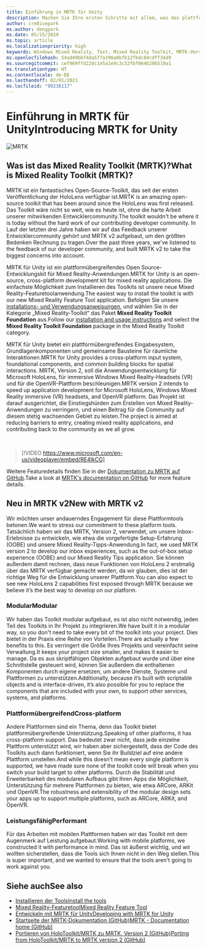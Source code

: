 ```yaml
---
title: Einführung in MRTK für Unity
description: Machen Sie Ihre ersten Schritte mit allem, was das plattformübergreifende Mixed Reality-Toolkit für neue Mixed Reality-Entwickler bereithält.
author: cre8ivepark
ms.author: dongpark
ms.date: 05/15/2019
ms.topic: article
ms.localizationpriority: high
keywords: Windows Mixed Reality, Test, Mixed Reality Toolkit, MRTK-Version 2, MRTK, Tools, SDK, HoloLens, HoloLens 2, Mixed Reality-Headset, Windows Mixed Reality-Headset, Virtual Reality-Headset, plattformübergreifend
ms.openlocfilehash: 54ad49bbf4da577a398a0bfb12fbdc84cdff34d9
ms.sourcegitcommit: cef969ffd22dc1e5a1e9c3c32fbf0646206519a1
ms.translationtype: HT
ms.contentlocale: de-DE
ms.lasthandoff: 02/01/2021
ms.locfileid: "99238117"
---
```

# <a name="introducing-mrtk-for-unity"></a><span data-ttu-id="1ddae-104">Einführung in MRTK für Unity</span><span class="sxs-lookup"><span data-stu-id="1ddae-104">Introducing MRTK for Unity</span></span>

![MRTK](../../design/images/MRTK_UX_Hero.png)

## <a name="what-is-mixed-reality-toolkit-mrtk"></a><span data-ttu-id="1ddae-106">Was ist das Mixed Reality Toolkit (MRTK)?</span><span class="sxs-lookup"><span data-stu-id="1ddae-106">What is Mixed Reality Toolkit (MRTK)?</span></span>

<span data-ttu-id="1ddae-107">MRTK ist ein fantastisches Open-Source-Toolkit, das seit der ersten Veröffentlichung der HoloLens verfügbar ist.</span><span class="sxs-lookup"><span data-stu-id="1ddae-107">MRTK is an amazing open-source toolkit that has been around since the HoloLens was first released.</span></span> <span data-ttu-id="1ddae-108">Das Toolkit wäre nicht so weit, wie es heute ist, ohne die harte Arbeit unserer mitwirkenden Entwicklercommunity.</span><span class="sxs-lookup"><span data-stu-id="1ddae-108">The toolkit wouldn't be where it is today without the hard work of our contributing developer community.</span></span> <span data-ttu-id="1ddae-109">In Lauf der letzten drei Jahre haben wir auf das Feedback unserer Entwicklercommunity gehört und MRTK v2 aufgebaut, um den größten Bedenken Rechnung zu tragen.</span><span class="sxs-lookup"><span data-stu-id="1ddae-109">Over the past three years, we've listened to the feedback of our developer community, and built MRTK v2 to take the biggest concerns into account.</span></span>  

<span data-ttu-id="1ddae-110">MRTK für Unity ist ein plattformübergreifendes Open Source-Entwicklungskit für Mixed Reality-Anwendungen.</span><span class="sxs-lookup"><span data-stu-id="1ddae-110">MRTK for Unity is an open-source, cross-platform development kit for mixed reality applications.</span></span> <span data-ttu-id="1ddae-111">Die einfachste Möglichkeit zum Installieren des Toolkits ist unsere neue Mixed Reality-Featuretoolanwendung.</span><span class="sxs-lookup"><span data-stu-id="1ddae-111">The easiest way to install the toolkit is with our new Mixed Reality Feature Tool application.</span></span> <span data-ttu-id="1ddae-112">Befolgen Sie unsere [installations- und Verwendungsanweisungen](welcome-to-mr-feature-tool.md), und wählen Sie in der Kategorie „Mixed Reality-Toolkit“ das Paket **Mixed Reality Toolkit Foundation** aus.</span><span class="sxs-lookup"><span data-stu-id="1ddae-112">Follow our [installation and usage instructions](welcome-to-mr-feature-tool.md) and select the **Mixed Reality Toolkit Foundation** package in the Mixed Reality Toolkit category.</span></span> 

<span data-ttu-id="1ddae-113">MRTK für Unity bietet ein plattformübergreifendes Eingabesystem, Grundlagenkomponenten und gemeinsame Bausteine für räumliche Interaktionen.</span><span class="sxs-lookup"><span data-stu-id="1ddae-113">MRTK for Unity provides a cross-platform input system, foundational components, and common building blocks for spatial interactions.</span></span> <span data-ttu-id="1ddae-114">MRTK, Version 2, soll die Anwendungsentwicklung für Microsoft HoloLens, für immersive Windows Mixed Reality-Headsets (VR) und für die OpenVR-Plattform beschleunigen.</span><span class="sxs-lookup"><span data-stu-id="1ddae-114">MRTK version 2 intends to speed up application development for Microsoft HoloLens, Windows Mixed Reality immersive (VR) headsets, and OpenVR platform.</span></span> <span data-ttu-id="1ddae-115">Das Projekt ist darauf ausgerichtet, die Einstiegshürden zum Erstellen von Mixed Reality-Anwendungen zu verringern, und einen Beitrag für die Community auf diesem stetig wachsenden Gebiet zu leisten.</span><span class="sxs-lookup"><span data-stu-id="1ddae-115">The project is aimed at reducing barriers to entry, creating mixed reality applications, and contributing back to the community as we all grow.</span></span>

<br>

> [!VIDEO https://www.microsoft.com/en-us/videoplayer/embed/RE4IkCG]

<span data-ttu-id="1ddae-116">Weitere Featuredetails finden Sie in der [Dokumentation zu MRTK auf GitHub](https://microsoft.github.io/MixedRealityToolkit-Unity/README.html).</span><span class="sxs-lookup"><span data-stu-id="1ddae-116">Take a look at [MRTK's documentation on GitHub](https://microsoft.github.io/MixedRealityToolkit-Unity/README.html) for more feature details.</span></span>

## <a name="new-with-mrtk-v2"></a><span data-ttu-id="1ddae-117">Neu in MRTK v2</span><span class="sxs-lookup"><span data-stu-id="1ddae-117">New with MRTK v2</span></span>

<span data-ttu-id="1ddae-118">Wir möchten unser andauerndes Engagement für diese Plattformtools betonen.</span><span class="sxs-lookup"><span data-stu-id="1ddae-118">We want to stress our commitment to these platform tools.</span></span>  <span data-ttu-id="1ddae-119">Tatsächlich haben wir das MRTK, Version 2, verwendet, um unsere Inbox-Erlebnisse zu entwickeln, wie etwa die vorgefertigte Setup-Erfahrung (OOBE) und unsere Mixed Reality-Tipps-Anwendung.</span><span class="sxs-lookup"><span data-stu-id="1ddae-119">In fact, we used MRTK version 2 to develop our inbox experiences, such as the out-of-box setup experience (OOBE) and our Mixed Reality Tips application.</span></span> <span data-ttu-id="1ddae-120">Sie können außerdem damit rechnen, dass neue Funktionen von HoloLens 2 erstmalig über das MRTK verfügbar gemacht werden, da wir glauben, dies ist der richtige Weg für die Entwicklung unserer Plattform.</span><span class="sxs-lookup"><span data-stu-id="1ddae-120">You can also expect to see new HoloLens 2 capabilities first exposed through MRTK because we believe it’s the best way to develop on our platform.</span></span> 

### <a name="modular"></a><span data-ttu-id="1ddae-121">Modular</span><span class="sxs-lookup"><span data-stu-id="1ddae-121">Modular</span></span>

<span data-ttu-id="1ddae-122">Wir haben das Toolkit modular aufgebaut, es ist also nicht notwendig, jeden Teil des Toolkits in Ihr Projekt zu integrieren.</span><span class="sxs-lookup"><span data-stu-id="1ddae-122">We have built it in a modular way, so you don't need to take every bit of the toolkit into your project.</span></span>  <span data-ttu-id="1ddae-123">Dies bietet in der Praxis eine Reihe von Vorteilen.</span><span class="sxs-lookup"><span data-stu-id="1ddae-123">There are actually a few benefits to this.</span></span>  <span data-ttu-id="1ddae-124">Es verringert die Größe Ihres Projekts und vereinfacht seine Verwaltung.</span><span class="sxs-lookup"><span data-stu-id="1ddae-124">It keeps your project size smaller, and makes it easier to manage.</span></span>  <span data-ttu-id="1ddae-125">Da es aus skriptfähigen Objekten aufgebaut wurde und über eine Schnittstelle gesteuert wird, können Sie außerdem die enthaltenen Komponenten durch eigene ersetzen, um andere Dienste, Systeme und Plattformen zu unterstützen.</span><span class="sxs-lookup"><span data-stu-id="1ddae-125">Additionally, because it’s built with scriptable objects and is interface-driven, it’s also possible for you to replace the components that are included with your own, to support other services, systems, and platforms.</span></span>

### <a name="cross-platform"></a><span data-ttu-id="1ddae-126">Plattformübergreifend</span><span class="sxs-lookup"><span data-stu-id="1ddae-126">Cross-platform</span></span>

<span data-ttu-id="1ddae-127">Andere Plattformen sind ein Thema, denn das Toolkit bietet plattformübergreifende Unterstützung.</span><span class="sxs-lookup"><span data-stu-id="1ddae-127">Speaking of other platforms, it has cross-platform support.</span></span>  <span data-ttu-id="1ddae-128">Das bedeutet zwar nicht, dass jede einzelne Plattform unterstützt wird, wir haben aber sichergestellt, dass der Code des Toolkits auch dann funktioniert, wenn Sie ihr Buildziel auf eine andere Plattform umstellen.</span><span class="sxs-lookup"><span data-stu-id="1ddae-128">And while this doesn’t mean every single platform is supported, we have made sure none of the toolkit code will break when you switch your build target to other platforms.</span></span>  <span data-ttu-id="1ddae-129">Durch die Stabilität und Erweiterbarkeit des modularen Aufbaus gibt Ihren Apps die Möglichkeit, Unterstützung für mehrere Plattformen zu bieten, wie etwa ARCore, ARKit und OpenVR.</span><span class="sxs-lookup"><span data-stu-id="1ddae-129">The robustness and extensibility of the modular design sets your apps up to support multiple platforms, such as ARCore, ARKit, and OpenVR.</span></span>

### <a name="performant"></a><span data-ttu-id="1ddae-130">Leistungsfähig</span><span class="sxs-lookup"><span data-stu-id="1ddae-130">Performant</span></span>

<span data-ttu-id="1ddae-131">Für das Arbeiten mit mobilen Plattformen haben wir das Toolkit mit dem Augenmerk auf Leistung aufgebaut.</span><span class="sxs-lookup"><span data-stu-id="1ddae-131">Working with mobile platforms, we constructed it with performance in mind.</span></span>  <span data-ttu-id="1ddae-132">Das ist äußerst wichtig, und wir wollten sicherstellen, dass die Tools sich Ihnen nicht in den Weg stellen.</span><span class="sxs-lookup"><span data-stu-id="1ddae-132">This is super important, and we wanted to ensure that the tools aren't going to work against you.</span></span>

## <a name="see-also"></a><span data-ttu-id="1ddae-133">Siehe auch</span><span class="sxs-lookup"><span data-stu-id="1ddae-133">See also</span></span>

* [<span data-ttu-id="1ddae-134">Installieren der Tools</span><span class="sxs-lookup"><span data-stu-id="1ddae-134">Install the tools</span></span>](../install-the-tools.md)
* [<span data-ttu-id="1ddae-135">Mixed Reality-Featuretool</span><span class="sxs-lookup"><span data-stu-id="1ddae-135">Mixed Reality Feature Tool</span></span>](welcome-to-mr-feature-tool.md)
* [<span data-ttu-id="1ddae-136">Entwickeln mit MRTK für Unity</span><span class="sxs-lookup"><span data-stu-id="1ddae-136">Developing with MRTK for Unity</span></span>](unity-development-overview.md)
* [<span data-ttu-id="1ddae-137">Startseite der MRTK-Dokumentation (GitHub)</span><span class="sxs-lookup"><span data-stu-id="1ddae-137">MRTK - Documentation home (GitHub)</span></span>](https://microsoft.github.io/MixedRealityToolkit-Unity/README.html)
* [<span data-ttu-id="1ddae-138">Portieren von HoloToolkit/MRTK zu MRTK, Version 2 (GitHub)</span><span class="sxs-lookup"><span data-stu-id="1ddae-138">Porting from HoloToolkit/MRTK to MRTK version 2 (GitHub)</span></span>](https://microsoft.github.io/MixedRealityToolkit-Unity/Documentation/HTKToMRTKPortingGuide.html)
